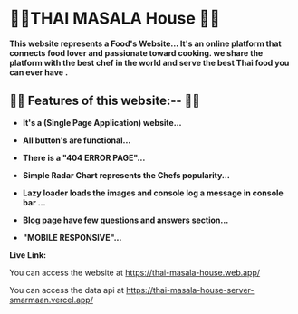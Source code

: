 # 🤩🤩**THAI MASALA House** 🤩🤩

**This website represents a Food's  Website... It's an online platform that connects food lover and passionate toward cooking. we share the platform with the best chef in the world and serve the best Thai food you can ever have .**

## 🤔🤔 **Features of this website:--** 🤔🤔

- **It's a (Single Page Application) website...**
- **All button's are functional...**
- **There is a "404 ERROR PAGE"...**
- **Simple Radar Chart represents the Chefs popularity...**
- **Lazy loader loads the images and console log a message in console bar ...**
- **Blog page have few questions and answers section...**

- **"MOBILE RESPONSIVE"...**

<!-- All the requirements + Bonus tasks were checked... GOOD TO GO FOR --- **60/60** -->

**Live Link:**

You can access the website at <https://thai-masala-house.web.app/>

You can access the data api at <https://thai-masala-house-server-smarmaan.vercel.app/>


